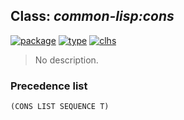 ## Class: ***common-lisp:cons***
[![package](https://img.shields.io/badge/Package-COMMON--LISP-5f9ea0.svg?style=social&colorA=999999)](../) [![type](https://img.shields.io/badge/Type-Class-5f9ea0.svg?style=social&colorA=999999)](../#class) [![clhs](https://img.shields.io/badge/CLHS-CONS-5f9ea0.svg?style=social&colorA=999999)](http://www.lispworks.com/documentation/HyperSpec/Body/a_cons.htm) 

> No description.

### Precedence list
```
(CONS LIST SEQUENCE T)
```
